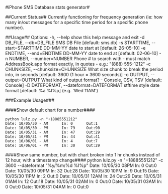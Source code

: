 #iPhone SMS Database stats generator#

##Current Status##
Currently functioning for frequency generation (ie: how many in/out messages for a specific time period for a specific phone number).

##Usage##
Options:
	  -h, --help            show this help message and exit
	  -d DB_FILE, --db=DB_FILE
	                        SMS DB File [default: sms.db]
	  -s STARTTIME, --start=STARTTIME
	                        DD-MM-YY date to start at [default: 26-05-10]
	  -e ENDTIME, --end=ENDTIME
	                        DD-MM-YY date to end at [default: 02-06-10]
	  -n NUMBER, --number=NUMBER
	                        Phone # to search with - must match AddressBook.app
	                        format exactly, in quotes - e.g.: "(888) 555-1212"
	  -c CHUNKSIZE, --chunksize=CHUNKSIZE
	                        What size chunk to break the period into, in seconds
	                        [default: 3600 (1 hour = 3600 seconds)]
	  -o OUTPUT, --output=OUTPUT
	                        What kind of output format? - Console, CSV, TSV
	                        [default: Console]
	  -D DATEFORMAT, --dateformat=DATEFORMAT
	                        stftime style date format [default: %a %I%p] (e.g.
	                        'Wed 11AM')

###Example Usage###

####Show default chart for a number####

	python lulz.py -n "+18885551212"
	Date: 10/05/30 - AM		 In: 0		Out:1
	Date: 10/05/30 - PM		 In: 79		Out:90
	Date: 10/05/31 - AM		 In: 47		Out:29
	Date: 10/05/31 - PM		 In: 44		Out:41
	Date: 10/06/01 - AM		 In: 4		Out:7
	Date: 10/06/01 - PM		 In: 30		Out:29

####Show same number, but with chart broken into 1 hr chunks instead of 12 hour, with a timestamp change####
	python lulz.py -n "+18885551212" -c 3600 --dateformat "%y/%m/%d %I%p"
	Date: 10/05/30 08PM		 In: 0		Out:0
	Date: 10/05/30 09PM		 In: 32		Out:28
	Date: 10/05/30 10PM		 In: 9		Out:15
	Date: 10/05/30 11PM		 In: 2		Out:0
	Date: 10/05/31 12AM		 In: 24		Out:29
	Date: 10/05/31 01AM		 In: 12		Out:18
	Date: 10/05/31 02AM		 In: 0		Out:0
	Date: 10/05/31 03AM		 In: 0		Out:0
	Date: 10/05/31 04AM		 In: 0		Out:0


